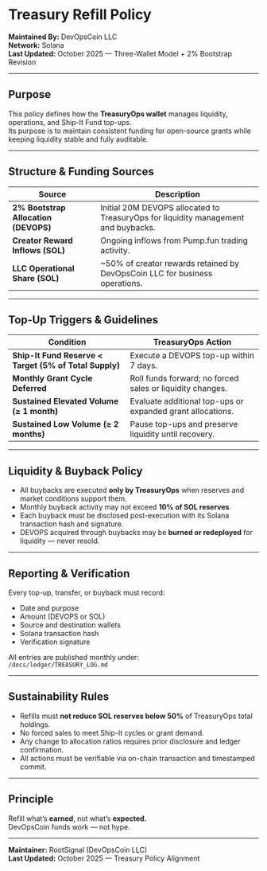 # Treasury Refill Policy

**Maintained By:** DevOpsCoin LLC  
**Network:** Solana  
**Last Updated:** October 2025 — Three-Wallet Model + 2% Bootstrap Revision

---

## Purpose

This policy defines how the **TreasuryOps wallet** manages liquidity, operations, and Ship-It Fund top-ups.  
Its purpose is to maintain consistent funding for open-source grants while keeping liquidity stable and fully auditable.

---

## Structure & Funding Sources

| Source                               | Description                                                                        |
| ------------------------------------ | ---------------------------------------------------------------------------------- |
| **2% Bootstrap Allocation (DEVOPS)** | Initial 20M DEVOPS allocated to TreasuryOps for liquidity management and buybacks. |
| **Creator Reward Inflows (SOL)**     | Ongoing inflows from Pump.fun trading activity.                                    |
| **LLC Operational Share (SOL)**      | ~50% of creator rewards retained by DevOpsCoin LLC for business operations.        |

---

## Top-Up Triggers & Guidelines

| Condition                                              | TreasuryOps Action                                         |
| ------------------------------------------------------ | ---------------------------------------------------------- |
| **Ship-It Fund Reserve < Target (5% of Total Supply)** | Execute a DEVOPS top-up within 7 days.                     |
| **Monthly Grant Cycle Deferred**                       | Roll funds forward; no forced sales or liquidity changes.  |
| **Sustained Elevated Volume (≥ 1 month)**              | Evaluate additional top-ups or expanded grant allocations. |
| **Sustained Low Volume (≥ 2 months)**                  | Pause top-ups and preserve liquidity until recovery.       |

---

## Liquidity & Buyback Policy

- All buybacks are executed **only by TreasuryOps** when reserves and market conditions support them.
- Monthly buyback activity may not exceed **10% of SOL reserves**.
- Each buyback must be disclosed post-execution with its Solana transaction hash and signature.
- DEVOPS acquired through buybacks may be **burned or redeployed** for liquidity — never resold.

---

## Reporting & Verification

Every top-up, transfer, or buyback must record:

- Date and purpose
- Amount (DEVOPS or SOL)
- Source and destination wallets
- Solana transaction hash
- Verification signature

All entries are published monthly under:  
`/docs/ledger/TREASURY_LOG.md`

---

## Sustainability Rules

- Refills must **not reduce SOL reserves below 50%** of TreasuryOps total holdings.
- No forced sales to meet Ship-It cycles or grant demand.
- Any change to allocation ratios requires prior disclosure and ledger confirmation.
- All actions must be verifiable via on-chain transaction and timestamped commit.

---

## Principle

Refill what’s **earned**, not what’s **expected.**  
DevOpsCoin funds work — not hype.

---

**Maintainer:** RootSignal (DevOpsCoin LLC)  
**Last Updated:** October 2025 — Treasury Policy Alignment
